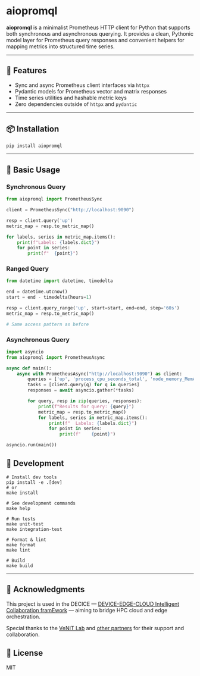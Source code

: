 # aiopromql

**aiopromql** is a minimalist Prometheus HTTP client for Python that supports both synchronous and asynchronous querying. It provides a clean, Pythonic model layer for Prometheus query responses and convenient helpers for mapping metrics into structured time series.

---

## 🚀 Features

- Sync and async Prometheus client interfaces via `httpx`
- Pydantic models for Prometheus vector and matrix responses
- Time series utilities and hashable metric keys
- Zero dependencies outside of `httpx` and `pydantic`

---

## 📦 Installation

```bash
pip install aiopromql
```

---

## 🔧 Basic Usage

### Synchronous Query

```python
from aiopromql import PrometheusSync

client = PrometheusSync("http://localhost:9090")

resp = client.query('up')
metric_map = resp.to_metric_map()

for labels, series in metric_map.items():
    print(f"Labels: {labels.dict}")
    for point in series:
        print(f"  {point}")
```

### Ranged Query

```python
from datetime import datetime, timedelta

end = datetime.utcnow()
start = end - timedelta(hours=1)

resp = client.query_range('up', start=start, end=end, step='60s')
metric_map = resp.to_metric_map()

# Same access pattern as before
```

### Asynchronous Query

```python
import asyncio
from aiopromql import PrometheusAsync

async def main():
    async with PrometheusAsync("http://localhost:9090") as client:
        queries = ['up', 'process_cpu_seconds_total', 'node_memory_MemAvailable_bytes']
        tasks = [client.query(q) for q in queries]
        responses = await asyncio.gather(*tasks)

        for query, resp in zip(queries, responses):
            print(f"Results for query: {query}")
            metric_map = resp.to_metric_map()
            for labels, series in metric_map.items():
                print(f"  Labels: {labels.dict}")
                for point in series:
                    print(f"    {point}")

asyncio.run(main())
```
## 🚧 Development
```
# Install dev tools
pip install -e .[dev]
# or 
make install

# See development commands
make help

# Run tests
make unit-test
make integration-test

# Format & lint
make format
make lint

# Build
make build
```
---


## 🤝  Acknowledgments

This project is used in the DECICE — [DEVICE-EDGE-CLOUD Intelligent Collaboration framEwork](https://www.decice.eu/) — aiming to bridge HPC cloud and edge orchestration.

Special thanks to the [VeNIT Lab](https://venit.org/) and [other partners](https://www.decice.eu/consortium/) for their support and collaboration.

## 📄 License

MIT
